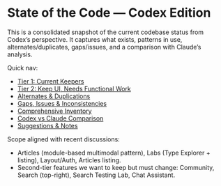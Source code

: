 # State of the Code — Codex Edition

This is a consolidated snapshot of the current codebase status from Codex’s perspective. It captures what exists, patterns in use, alternates/duplicates, gaps/issues, and a comparison with Claude’s analysis.

Quick nav:
- [Tier 1: Current Keepers](01-tier-1-features.md)
- [Tier 2: Keep UI, Needs Functional Work](02-tier-2-features.md)
- [Alternates & Duplications](03-duplicates-alternates.md)
- [Gaps, Issues & Inconsistencies](04-gaps-and-issues.md)
- [Comprehensive Inventory](05-inventory.md)
- [Codex vs Claude Comparison](06-codex-vs-claude.md)
- [Suggestions & Notes](07-suggestions.md)

Scope aligned with recent discussions:
- Articles (module-based multimodal pattern), Labs (Type Explorer + listing), Layout/Auth, Articles listing.
- Second-tier features we want to keep but must change: Community, Search (top-right), Search Testing Lab, Chat Assistant.
